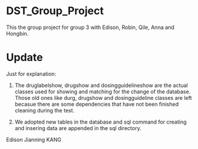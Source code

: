 # DST_Group_Project

This the group project for group 3 with Edison, Robin, Qile, Anna and Hongbin.

# Update
Just for explanation:
1. The druglabelshow, drugshow and dosingguidelineshow are the actual classes used for showing and matching for the change of the database. Those old ones like durg, drugshow and dosingguideline classes are left becasue there are some dependencies that have not been finished  cleaning during the test.

2.  We adopted new tables in the database and sql command for creating and insering data are appended in the sql directory.

Edison Jianning KANG
